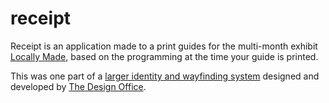 receipt
=======

Receipt is an application made to a print guides for the multi-month exhibit [Locally Made][locally-made-rm], based on the programming at the time your guide is printed.

This was one part of a [larger identity and wayfinding system][locally-made-do] designed and developed by [The Design Office](http://thedesignoffice.org/).


[locally-made-do]:http://thedesignoffice.org/project/locallymade
[locally-made-rm]:http://risdmuseum.org/notes/18_locally_made
